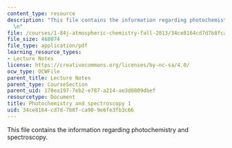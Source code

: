 ```yaml
---
content_type: resource
description: "This file contains the information regarding photochemistry and spectroscopy.\r\
  \n"
file: /courses/1-84j-atmospheric-chemistry-fall-2013/34ce8164cd7d7b8fca909e6fe3fb3c66_MIT1_84JF13_Lec4_light1.pdf
file_size: 468074
file_type: application/pdf
learning_resource_types:
- Lecture Notes
license: https://creativecommons.org/licenses/by-nc-sa/4.0/
ocw_type: OCWFile
parent_title: Lecture Notes
parent_type: CourseSection
parent_uid: 178ea197-7eb2-e787-a214-ae3d0809dbef
resourcetype: Document
title: Photochemistry and spectroscopy 1
uid: 34ce8164-cd7d-7b8f-ca90-9e6fe3fb3c66
---
```

This file contains the information regarding photochemistry and spectroscopy.
